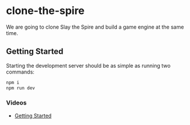 # clone-the-spire
We are going to clone Slay the Spire and build a game engine at the same time.

## Getting Started

Starting the development server should be as simple as running two commands:

```bash
npm i
npm run dev
```

### Videos
* [Getting Started](https://youtu.be/uQiTHuXAXoc)